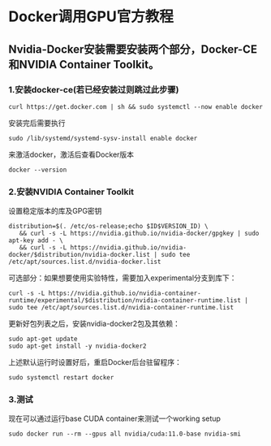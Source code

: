 # Docker调用GPU官方教程
## Nvidia-Docker安装需要安装两个部分，Docker-CE和NVIDIA Container Toolkit。
### 1.安装docker-ce(若已经安装过则跳过此步骤)
```
curl https://get.docker.com | sh && sudo systemctl --now enable docker
```
安装完后需要执行
```
sudo /lib/systemd/systemd-sysv-install enable docker
```
来激活docker，激活后查看Docker版本
```
docker --version
```

### 2.安装NVIDIA Container Toolkit
设置稳定版本的库及GPG密钥
```
distribution=$(. /etc/os-release;echo $ID$VERSION_ID) \
   && curl -s -L https://nvidia.github.io/nvidia-docker/gpgkey | sudo apt-key add - \
   && curl -s -L https://nvidia.github.io/nvidia-docker/$distribution/nvidia-docker.list | sudo tee /etc/apt/sources.list.d/nvidia-docker.list
```
可选部分：如果想要使用实验特性，需要加入experimental分支到库下：
```
curl -s -L https://nvidia.github.io/nvidia-container-runtime/experimental/$distribution/nvidia-container-runtime.list | sudo tee /etc/apt/sources.list.d/nvidia-container-runtime.list
```
更新好包列表之后，安装nvidia-docker2包及其依赖：
```
sudo apt-get update
sudo apt-get install -y nvidia-docker2
```

上述默认运行时设置好后，重启Docker后台驻留程序：
```
sudo systemctl restart docker
```


### 3.测试
现在可以通过运行base CUDA container来测试一个working setup
```
sudo docker run --rm --gpus all nvidia/cuda:11.0-base nvidia-smi
```
